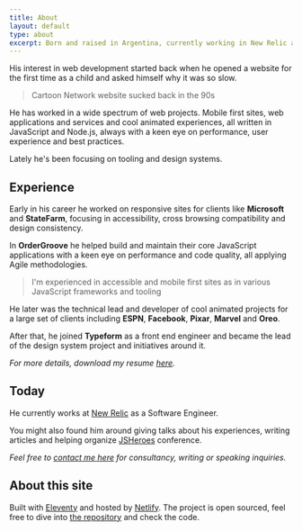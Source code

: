 ```yaml
---
title: About
layout: default
type: about
excerpt: Born and raised in Argentina, currently working in New Relic as a Software Engineer and living in sunny Barcelona.
---
```


His interest in web development started back when he opened a website for the first time as a child and asked himself why it was so slow.

> Cartoon Network website sucked back in the 90s

He has worked in a wide spectrum of web projects. Mobile first sites, web applications and services and cool animated experiences, all written in JavaScript and Node.js, always with a keen eye on performance, user experience and best practices.

Lately he's been focusing on tooling and design systems.

## Experience

Early in his career he worked on responsive sites for clients like **Microsoft** and **StateFarm**, focusing in accessibility, cross browsing compatibility and design consistency.

In **OrderGroove** he helped build and maintain their core JavaScript applications with a keen eye on performance and code quality, all applying Agile methodologies.

> I'm experienced in accessible and mobile first sites as in various JavaScript frameworks and&nbsp;tooling

He later was the technical lead and developer of cool animated projects for a large set of clients including **ESPN**, **Facebook**, **Pixar**, **Marvel** and **Oreo**.

After that, he joined **Typeform** as a front end engineer and became the lead of the design system project and initiatives around it.

_For more details, download my resume <a download rel="noopener noreferrer" target="_blank" href="https://drive.google.com/file/d/1Dal1FrgqJ-unPpRUYLBeETAACrMtsPOj/view?usp=sharing">here</a>._

## Today

He currently works at [New&nbsp;Relic](//newrelic.com) as a Software Engineer.

You might also found him around giving talks about his experiences, writing articles and helping organize [JSHeroes](//jsheroes.io) conference.

_Feel free to [contact me here](mailto:jmenichelli@gmail.com) for consultancy, writing or speaking inquiries._

## About this site

Built with [Eleventy](//11ty.io) and hosted by [Netlify](//netlify.com). The project is open sourced, feel free to dive into [the repository](//github.com/jeremenichelli/personal-site) and check the code.
